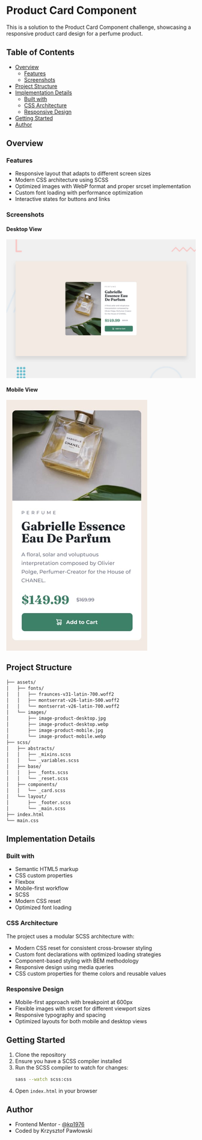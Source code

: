# Product Card Component

This is a solution to the Product Card Component challenge, showcasing a responsive product card design for a perfume product.

## Table of Contents

- [Overview](#overview)
  - [Features](#features)
  - [Screenshots](#screenshots)
- [Project Structure](#project-structure)
- [Implementation Details](#implementation-details)
  - [Built with](#built-with)
  - [CSS Architecture](#css-architecture)
  - [Responsive Design](#responsive-design)
- [Getting Started](#getting-started)
- [Author](#author)

## Overview

### Features

- Responsive layout that adapts to different screen sizes
- Modern CSS architecture using SCSS
- Optimized images with WebP format and proper srcset implementation
- Custom font loading with performance optimization
- Interactive states for buttons and links

### Screenshots

#### Desktop View

![Desktop Design](design/desktop-preview.jpg)

#### Mobile View

![Mobile Design](design/mobile-design.jpg)

## Project Structure

```
├── assets/
│   ├── fonts/
│   │   ├── fraunces-v31-latin-700.woff2
│   │   ├── montserrat-v26-latin-500.woff2
│   │   └── montserrat-v26-latin-700.woff2
│   └── images/
│       ├── image-product-desktop.jpg
│       ├── image-product-desktop.webp
│       ├── image-product-mobile.jpg
│       └── image-product-mobile.webp
├── scss/
│   ├── abstracts/
│   │   ├── _mixins.scss
│   │   └── _variables.scss
│   ├── base/
│   │   ├── _fonts.scss
│   │   └── _reset.scss
│   ├── components/
│   │   └── _card.scss
│   └── layout/
│       ├── _footer.scss
│       └── _main.scss
├── index.html
└── main.css
```

## Implementation Details

### Built with

- Semantic HTML5 markup
- CSS custom properties
- Flexbox
- Mobile-first workflow
- SCSS
- Modern CSS reset
- Optimized font loading

### CSS Architecture

The project uses a modular SCSS architecture with:

- Modern CSS reset for consistent cross-browser styling
- Custom font declarations with optimized loading strategies
- Component-based styling with BEM methodology
- Responsive design using media queries
- CSS custom properties for theme colors and reusable values

### Responsive Design

- Mobile-first approach with breakpoint at 600px
- Flexible images with srcset for different viewport sizes
- Responsive typography and spacing
- Optimized layouts for both mobile and desktop views

## Getting Started

1. Clone the repository
2. Ensure you have a SCSS compiler installed
3. Run the SCSS compiler to watch for changes:
   ```bash
   sass --watch scss:css
   ```
4. Open `index.html` in your browser

## Author

- Frontend Mentor - [@kp1976](https://www.frontendmentor.io/profile/KP1976)
- Coded by Krzysztof Pawłowski
